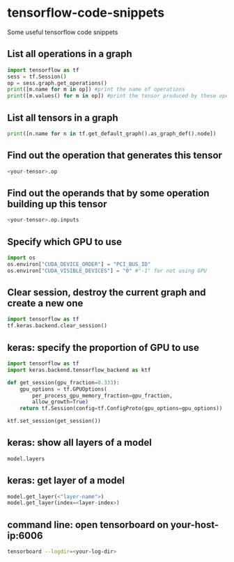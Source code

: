 # tensorflow-code-snippets
Some useful tensorflow code snippets

## List all operations in a graph
```python
import tensorflow as tf
sess = tf.Session()
op = sess.graph.get_operations()
print([m.name for m in op]) #print the name of operations
print([m.values() for m in op]) #print the tensor produced by these operations
```

## List all tensors in a graph
```python
print([n.name for n in tf.get_default_graph().as_graph_def().node])
```

## Find out the operation that generates this tensor
```python
<your-tensor>.op
```

## Find out the operands that by some operation building up this tensor
```python
<your-tensor>.op.inputs
```

## Specify which GPU to use
```python
import os
os.environ["CUDA_DEVICE_ORDER"] = "PCI_BUS_ID"
os.environ["CUDA_VISIBLE_DEVICES"] = "0" #"-1" for not using GPU
```

## Clear session, destroy the current graph and create a new one
```python
import tensorflow as tf
tf.keras.backend.clear_session()
```

## keras: specify the proportion of GPU to use
```python
import tensorflow as tf
import keras.backend.tensorflow_backend as ktf

def get_session(gpu_fraction=0.333):
    gpu_options = tf.GPUOptions(
        per_process_gpu_memory_fraction=gpu_fraction,
        allow_growth=True)
    return tf.Session(config=tf.ConfigProto(gpu_options=gpu_options))

ktf.set_session(get_session())
```

## keras: show all layers of a model
```python
model.layers
```

## keras: get layer of a model
```python
model.get_layer(<"layer-name">)
model.get_layer(index=<layer-index>)
```

## command line: open tensorboard on your-host-ip:6006
```sh
tensorboard --logdir=<your-log-dir>
```
